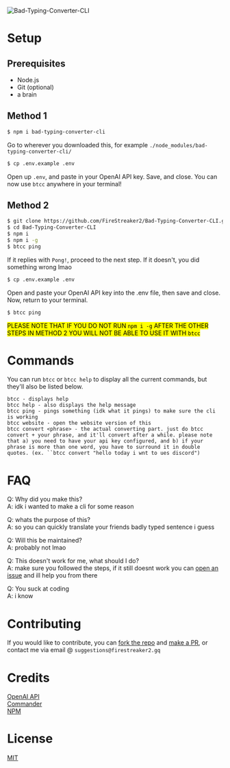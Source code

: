 ![Bad-Typing-Converter-CLI](https://socialify.git.ci/FireStreaker2/Bad-Typing-Converter-CLI/image?description=1&font=Bitter&forks=1&issues=1&logo=https%3A%2F%2Fconverter.firestreaker2.gq%2Ffavicon.png&name=1&owner=1&pattern=Formal%20Invitation&pulls=1&stargazers=1&theme=Dark)

# Setup

## Prerequisites
* Node.js
* Git (optional)
* a brain

## Method 1
```bash
$ npm i bad-typing-converter-cli
```
Go to wherever you downloaded this, for example ``./node_modules/bad-typing-converter-cli/``
```bash
$ cp .env.example .env
```
Open up ``.env``, and paste in your OpenAI API key. Save, and close. You can now use ``btcc`` anywhere in your terminal!

## Method 2
```bash
$ git clone https://github.com/FireStreaker2/Bad-Typing-Converter-CLI.git
$ cd Bad-Typing-Converter-CLI
$ npm i
$ npm i -g
$ btcc ping
```
If it replies with ``Pong!``, proceed to the next step. If it doesn't, you did something wrong lmao
```bash
$ cp .env.example .env
```
Open and paste your OpenAI API key into the .env file, then save and close. Now, return to your terminal.
```bash
$ btcc ping
```

<mark>PLEASE NOTE THAT IF YOU DO NOT RUN ``npm i -g`` AFTER THE OTHER STEPS IN METHOD 2 YOU WILL NOT BE ABLE TO USE IT WITH ``btcc``</mark>

# Commands
You can run ``btcc`` or ``btcc help`` to display all the current commands, but they'll also be listed below.

```
btcc - displays help
btcc help - also displays the help message
btcc ping - pings something (idk what it pings) to make sure the cli is working
btcc website - open the website version of this
btcc convert <phrase> - the actual converting part. just do btcc convert + your phrase, and it'll convert after a while. please note that a) you need to have your api key configured, and b) if your phrase is more than one word, you have to surround it in double quotes. (ex. ``btcc convert "hello today i wnt to ues discord")
```

# FAQ
Q: Why did you make this?   
A: idk i wanted to make a cli for some reason

Q: whats the purpose of this?   
A: so you can quickly translate your friends badly typed sentence i guess    

Q: Will this be maintained?   
A: probably not lmao     

Q: This doesn't work for me, what should I do?    
A: make sure you followed the steps, if it still doesnt work you can <a href="https://github.com/FireStreaker2/Bad-Typing-Converter-CLI/issues/new/choose">open an issue</a> and ill help you from there    

Q: You suck at coding    
A: i know

# Contributing
If you would like to contribute, you can <a href="https://github.com/FireStreaker2/Bad-Typing-Converter-CLI/fork">fork the repo</a> and <a href="https://github.com/FireStreaker2/Bad-Typing-Converter-CLI/compare">make a PR</a>, or contact me via email @ ``suggestions@firestreaker2.gq``

# Credits
<a href="https://openai.com/api/">OpenAI API</a>    
<a href="https://www.npmjs.com/package/commander">Commander</a>  
<a href="https://www.npmjs.com/package/bad-typing-converter-cli">NPM</a>

# License
<a href="https://github.com/FireStreaker2/Bad-Typing-Converter-CLI/blob/main/LICENSE">MIT</a>